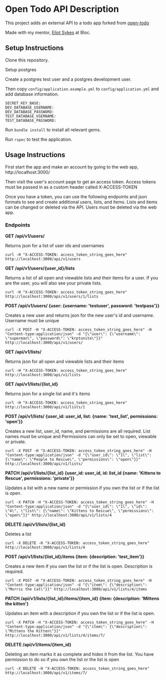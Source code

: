 Open Todo API Description
======================
This project adds an external API to a todo app forked from [open-todo](https://github.com/Bloc/open-todo)

Made with my mentor, [Eliot Sykes](https://www.bloc.io/mentors/eliot-sykes) at Bloc.


Setup Instructions
----------------------
Clone this repository. 

Setup postgres

Create a postgres test user and a postgres development user.

Then copy `config/application.example.yml` to `config/application.yml` and add database information. 

```
SECRET_KEY_BASE: 
DEV_DATABASE_USERNAME: 
DEV_DATABASE_PASSWORD: 
TEST_DATABASE_USERNAME: 
TEST_DATABASE_PASSWORD:
```

Run `bundle install` to install all relevant gems.

Run `rspec` to test the application.


Usage Instructions
----------------------
First start the app and make an account by going to the web app, http://localhost:3000/

Then visit the user's account page to get an access token. Access tokens must be passed in as a custom header called X-ACCESS-TOKEN

Once you have a token, you can use the following endpoints and json formats to see and create additional users, lists, and items. Lists and items can be changed or deleted via the API. Users must be deleted via the web app.

### Endpoints ###

**GET /api/v1/users/**

Returns json for a list of user ids and usernames

```
curl -H "X-ACCESS-TOKEN: access_token_string_goes_here" http://localhost:3000/api/v1/users
```

**GET /api/v1/users/{user_id}/lists**

Returns a list of all open and viewable lists and their items for a user. If you are the user, you will also see your private lists.

```
curl -H "X-ACCESS-TOKEN: access_token_string_goes_here" http://localhost:3000/api/v1/users/1/lists
```

**POST /api/v1/users/  {user: {username: 'testuser', password: 'testpass'}}**

Creates a new user and returns json for the new user's id and username. Username must be unique

```
curl -X POST -H "X-ACCESS-TOKEN: access_token_string_goes_here" -H "Content-type:application/json" -d "{\"user\": {\"username\": \"superman\", \"password\": \"krptonite\"}}" http://localhost:3000/api/v1/users/
```

**GET /api/v1/lists/**

Returns json for all open and viewable lists and their items

```
curl -H "X-ACCESS-TOKEN: access_token_string_goes_here" http://localhost:3000/api/v1/lists
```

**GET /api/v1/lists/{list_id}**

Returns json for a single list and it's items

```
curl -H "X-ACCESS-TOKEN: access_token_string_goes_here" http://localhost:3000/api/v1/lists/1
```

**POST /api/v1/lists/ {user_id: user_id, list: {name: 'test_list', permissions: 'open'}}**

Creates a new list, user_id, name, and permissions are all required. List names must be unique and Permissions can only be set to open, viewable or private.

```
curl -X POST -H "X-ACCESS-TOKEN: access_token_string_goes_here" -H "Content-type:application/json" -d "{\"user_id\": \"1\", \"list\": {\"name\": \"People to Rescue\", \"permissions\": \"open\"}}" http://localhost:3000/api/v1/lists/
```

**PATCH /api/v1/lists/{list_id} {user_id: user_id, id: list_id {name: 'Kittens to Rescue', permissions: 'private'}}**

Updates a list with a new name or permission if you own the list or if the list is open.

```
curl -X PATCH -H "X-ACCESS-TOKEN: access_token_string_goes_here" -H "Content-type:application/json" -d "{\"user_id\": \"1\", \"id\": \"4\", \"list\": {\"name\": \"Kittens to Rescue\", \"permissions\": \"open\"}}" http://localhost:3000/api/v1/lists/4
```

**DELETE /api/v1/lists/{list_id}**

Deletes a list

```
curl -X DELETE -H "X-ACCESS-TOKEN: access_token_string_goes_here" http://localhost:3000/api/v1/lists/4
```

**POST /api/v1/lists/{list_id}/items {item: {description: 'test_item'}}**

Creates a new item if you own the list or if the list is open. Description is required.

```
curl -X POST -H "X-ACCESS-TOKEN: access_token_string_goes_here" -H "Content-type:application/json" -d "{\"item\": {\"description\": \"Morris the Cat\"}}" http://localhost:3000/api/v1/lists/4/items
```

**PATCH /api/v1/lists/{list_id}/items/{item_id} {item: {description: 'Mittens the kitten'}**

Updates an item with a description if you own the list or if the list is open.

```
curl -X PATCH -H "X-ACCESS-TOKEN: access_token_string_goes_here" -H "Content-type:application/json" -d "{\"item\": {\"description\": \"Mittens the Kitten\"}}" http://localhost:3000/api/v1/lists/4/items/7/
```

**DELETE /api/v1/items/{item_id}**

Deleting an item marks it as complete and hides it from the list. You have permission to do so if you own the list or the list is open

```
curl -X DELETE -H "X-ACCESS-TOKEN: access_token_string_goes_here" http://localhost:3000/api/v1/items/7/
```
